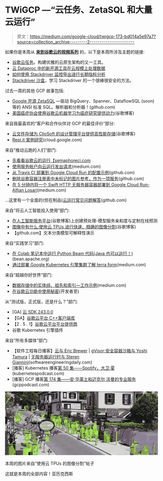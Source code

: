 # TWiGCP —“云任务、ZetaSQL 和大量云运行”

> 原文：<https://medium.com/google-cloud/twigcp-173-bd014a5e97a7?source=collection_archive---------2----------------------->

如果你是本周从 [**来到谷歌云的视频系列**](http://gtech.run/ju4em) 的，以下是本周所涉及主题的链接:

*   [谷歌云任务](http://gtech.run/mp3uy)。构建优雅的云原生架构的又一工具。
*   [云 Dataproc 中的新开源工具在云规模上处理数据](http://gtech.run/kegru)
*   [如何使用 Stackdriver 监控导出进行长期指标分析](http://gtech.run/bfsts)
*   [Stackdriver 沙盒](http://gtech.run/2nv3g)，学习 Stackdriver 的一个很棒很安全的方法。

过去一周的其他 GCP 故事包括:

*   [Google 开源 ZetaSQL](http://gtech.run/gzfzl) —驱动 BigQuery、Spanner、DataflowSQL (soon)等的 ANSI 标准 SQL。解析器和分析器！(github.com)
*   [美国癌症协会使用谷歌云机器学习为癌症研究提供动力](http://gtech.run/8xk4m)(谷歌博客)

来自我最喜欢的“客户和合作伙伴对 GCP 的最佳评价”部分:

*   [云文件存储为 ClioSoft 的设计管理平台提供高性能存储](http://gtech.run/5lczg)(谷歌博客)
*   [Repl.it 案例研究](http://gtech.run/j77kg)(cloud.google.com)

来自“推动云跑的人们”部门:

*   [先看看谷歌云的运行【semaphoreci.com ](http://gtech.run/j29jy)
*   [使用服务帐户向云运行发出请求](http://gtech.run/brjfd)(medium.com)
*   [从 Travis CI 部署到 Google Cloud Run 的配置示例](http://gtech.run/gr4nf)(github.com)
*   [删除谷歌容器注册表中未标记的图片参考，作为一项服务](http://gtech.run/jdfld)(github.com)
*   [在 5 分钟内将一个 Swift HTTP 无服务器容器部署到 Google Cloud Run-Alfian Losari](http://gtech.run/numq9)(medium.com)

…这里有一个全面的(但在制品)[云运行常见问题解答](http://gtech.run/j7j6x)(github.com)

来自“将云人工智能投入使用”部门:

*   [在人工智能服务平台](http://gtech.run/h554f)(谷歌博客)上创建预处理-模型服务亲和度与定制在线预测
*   [图像中有什么:使用云 TPUs 进行快速、精确的图像分割](http://gtech.run/x56kz)(谷歌博客)
*   【github.com】文本分类模型可解释性演示

来自“实践学习”部门:

*   [在 Colab 笔记本中运行 Python Beam 代码(Java 也可以运行！)](http://gtech.run/ymwrz)(bean.apache.org)
*   [通过部署 Google Kubernetes 引擎集群了解 terra form](http://gtech.run/uajhk)(medium.com)

来自“超越你好世界”部门:

*   [数据存储中的实体组、祖先和索引—工作示例](http://gtech.run/v7hn5)(medium.com)
*   [在谷歌云功能中使用秘密](http://gtech.run/alqbf)(开发者至)

从“测试版，正式版，还是什么？”部门:

*   [GA] [云 SDK 243.0.0](http://gtech.run/wfg8w)
*   【GA】[谷歌云平台 C++客户端库](http://gtech.run/ew4kc)
*   【2 . 5 . 1】[谷歌云平台平台提供商](http://gtech.run/et5r4)
*   谷歌 Kubernetes 引擎插件

来自“所有多媒体”部门:

*   【软件工程每日播客】[云与 Eric Brewer](http://gtech.run/dnb2m) | [gVisor:安全容器沙箱与 Yoshi Tamura](http://gtech.run/kzrgw) | [无服务器运行时与 Steren Giannini](http://gtech.run/9gxt8)(softwareengineeringdaily.com)
*   [播客] Kubernetes 播客[第 50 集——Spotify，大卫·夏](http://gtech.run/k56kh)(kubernetespodcast.com)
*   [播客] GCP 播客[第 174 集——安·华莱士和迈克尔·沃曼的专业服务](http://gtech.run/stml5)(gcppodcast.com)

[![](img/776f17b9fabea3445bf4e87e9ecd17e1.png)](http://gtech.run/x56kz)

本周的图片来自“使用云 TPUs 的图像分割”帖子

这就是本周的全部内容！亚历克西斯
